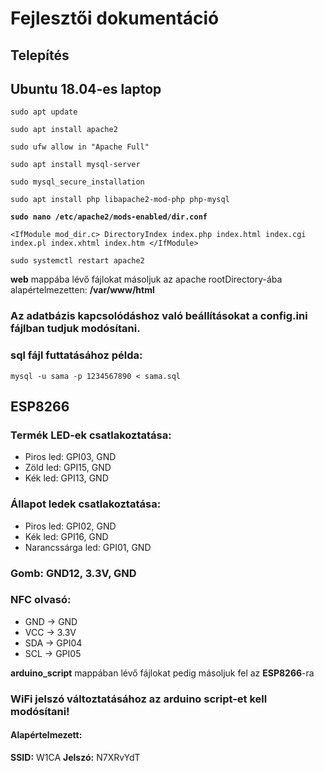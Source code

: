 # Fejlesztői dokumentáció
## Telepítés
## Ubuntu 18.04-es laptop
`sudo apt update`

`sudo apt install apache2`

`sudo ufw allow in "Apache Full"`

`sudo apt install mysql-server`

`sudo mysql_secure_installation`

`sudo apt install php libapache2-mod-php php-mysql`

**`sudo nano /etc/apache2/mods-enabled/dir.conf`**

`<IfModule mod_dir.c>
    DirectoryIndex index.php index.html index.cgi index.pl index.xhtml index.htm
</IfModule>`

`sudo systemctl restart apache2`


**web** mappába lévő fájlokat másoljuk az apache rootDirectory-ába alapértelmezetten: **/var/www/html**

### Az adatbázis kapcsolódáshoz való beállításokat a **config.ini** fájlban tudjuk modósítani.
### sql fájl futtatásához példa:
`mysql -u sama -p 1234567890 < sama.sql`

## ESP8266

### Termék LED-ek csatlakoztatása:
- Piros led: GPI03, GND
- Zöld led: GPI15, GND
- Kék led: GPI13, GND

### Állapot ledek csatlakoztatása:
- Piros led: GPI02, GND
- Kék led: GPI16, GND
- Narancssárga led: GPI01, GND

### Gomb: GND12, 3.3V, GND

### NFC olvasó: 
- GND -> GND
- VCC -> 3.3V
- SDA -> GPI04
- SCL -> GPI05


**arduino_script** mappában lévő fájlokat pedig másoljuk fel az **ESP8266**-ra

### WiFi jelszó változtatásához az arduino script-et kell modósítani!
#### Alapértelmezett:
**SSID:** W1CA
**Jelszó:** N7XRvYdT
